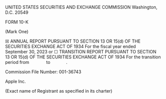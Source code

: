 UNITED STATES
SECURITIES AND EXCHANGE COMMISSION
Washington, D.C. 20549

FORM 10-K

(Mark One)

☒    ANNUAL REPORT PURSUANT TO SECTION 13 OR 15(d) OF THE SECURITIES EXCHANGE ACT OF 1934
For the fiscal year ended September 30, 2023
or
☐    TRANSITION REPORT PURSUANT TO SECTION 13 OR 15(d) OF THE SECURITIES EXCHANGE ACT OF 1934
For the transition period from              to             .

Commission File Number: 001-36743

Apple Inc.

(Exact name of Registrant as specified in its charter)